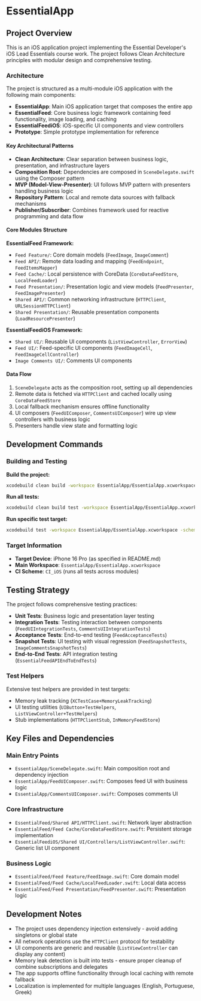 # EssentialApp

## Project Overview

This is an iOS application project implementing the Essential Developer's iOS Lead Essentials course work. The project follows Clean Architecture principles with modular design and comprehensive testing.

### Architecture

The project is structured as a multi-module iOS application with the following main components:

- **EssentialApp**: Main iOS application target that composes the entire app
- **EssentialFeed**: Core business logic framework containing feed functionality, image loading, and caching
- **EssentialFeediOS**: iOS-specific UI components and view controllers
- **Prototype**: Simple prototype implementation for reference

#### Key Architectural Patterns

- **Clean Architecture**: Clear separation between business logic, presentation, and infrastructure layers
- **Composition Root**: Dependencies are composed in `SceneDelegate.swift` using the Composer pattern
- **MVP (Model-View-Presenter)**: UI follows MVP pattern with presenters handling business logic
- **Repository Pattern**: Local and remote data sources with fallback mechanisms
- **Publisher/Subscriber**: Combines framework used for reactive programming and data flow

#### Core Modules Structure

**EssentialFeed Framework:**
- `Feed Feature/`: Core domain models (`FeedImage`, `ImageComment`)
- `Feed API/`: Remote data loading and mapping (`FeedEndpoint`, `FeedItemsMapper`)
- `Feed Cache/`: Local persistence with CoreData (`CoreDataFeedStore`, `LocalFeedLoader`)
- `Feed Presentation/`: Presentation logic and view models (`FeedPresenter`, `FeedImagePresenter`)
- `Shared API/`: Common networking infrastructure (`HTTPClient`, `URLSessionHTTPClient`)
- `Shared Presentation/`: Reusable presentation components (`LoadResourcePresenter`)

**EssentialFeediOS Framework:**
- `Shared UI/`: Reusable UI components (`ListViewController`, `ErrorView`)
- `Feed UI/`: Feed-specific UI components (`FeedImageCell`, `FeedImageCellController`)
- `Image Comments UI/`: Comments UI components

#### Data Flow

1. `SceneDelegate` acts as the composition root, setting up all dependencies
2. Remote data is fetched via `HTTPClient` and cached locally using `CoreDataFeedStore`
3. Local fallback mechanism ensures offline functionality
4. UI composers (`FeedUIComposer`, `CommentsUIComposer`) wire up view controllers with business logic
5. Presenters handle view state and formatting logic

## Development Commands

### Building and Testing

**Build the project:**
```bash
xcodebuild clean build -workspace EssentialApp/EssentialApp.xcworkspace -scheme "EssentialApp" -sdk iphonesimulator -destination "platform=iOS Simulator,name=iPhone 16 Pro,OS=18.5"
```

**Run all tests:**
```bash
xcodebuild clean build test -workspace EssentialApp/EssentialApp.xcworkspace -scheme "CI_iOS" -sdk iphonesimulator -destination "platform=iOS Simulator,name=iPhone 16 Pro,OS=18.5" CODE_SIGN_IDENTITY="" CODE_SIGNING_REQUIRED=NO ONLY_ACTIVE_ARCH=YES
```

**Run specific test target:**
```bash
xcodebuild test -workspace EssentialApp/EssentialApp.xcworkspace -scheme "EssentialFeed" -destination "platform=iOS Simulator,name=iPhone 16 Pro,OS=18.5"
```

### Target Information

- **Target Device**: iPhone 16 Pro (as specified in README.md)
- **Main Workspace**: `EssentialApp/EssentialApp.xcworkspace`
- **CI Scheme**: `CI_iOS` (runs all tests across modules)

## Testing Strategy

The project follows comprehensive testing practices:

- **Unit Tests**: Business logic and presentation layer testing
- **Integration Tests**: Testing interaction between components (`FeedUIIntegrationTests`, `CommentsUIIntegrationTests`)
- **Acceptance Tests**: End-to-end testing (`FeedAcceptanceTests`)
- **Snapshot Tests**: UI testing with visual regression (`FeedSnapshotTests`, `ImageCommentsSnapshotTests`)
- **End-to-End Tests**: API integration testing (`EssentialFeedAPIEndToEndTests`)

### Test Helpers

Extensive test helpers are provided in test targets:
- Memory leak tracking (`XCTestCase+MemoryLeakTracking`)
- UI testing utilities (`UIButton+TestHelpers`, `ListViewController+TestHelpers`)
- Stub implementations (`HTTPClientStub`, `InMemoryFeedStore`)

## Key Files and Dependencies

### Main Entry Points
- `EssentialApp/SceneDelegate.swift`: Main composition root and dependency injection
- `EssentialApp/FeedUIComposer.swift`: Composes feed UI with business logic
- `EssentialApp/CommentsUIComposer.swift`: Composes comments UI

### Core Infrastructure
- `EssentialFeed/Shared API/HTTPClient.swift`: Network layer abstraction
- `EssentialFeed/Feed Cache/CoreDataFeedStore.swift`: Persistent storage implementation
- `EssentialFeediOS/Shared UI/Controllers/ListViewController.swift`: Generic list UI component

### Business Logic
- `EssentialFeed/Feed Feature/FeedImage.swift`: Core domain model
- `EssentialFeed/Feed Cache/LocalFeedLoader.swift`: Local data access
- `EssentialFeed/Feed Presentation/FeedPresenter.swift`: Presentation logic

## Development Notes

- The project uses dependency injection extensively - avoid adding singletons or global state
- All network operations use the `HTTPClient` protocol for testability
- UI components are generic and reusable (`ListViewController` can display any content)
- Memory leak detection is built into tests - ensure proper cleanup of combine subscriptions and delegates
- The app supports offline functionality through local caching with remote fallback
- Localization is implemented for multiple languages (English, Portuguese, Greek)